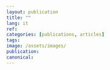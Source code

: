 ```yaml
---
layout: publication
title: ""
lang: it
ref:
categories: [publications, articles]
tags:
image: /assets/images/
publication:
canonical:
---
```

